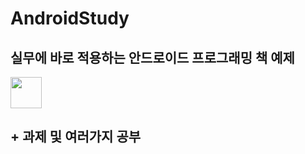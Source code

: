 # AndroidStudy

## 실무에 바로 적용하는 안드로이드 프로그래밍 책 예제 
<img src = https://cloud.githubusercontent.com/assets/21697390/19517345/9d873866-963b-11e6-9ae4-4ce8db1f4ab1.jpg width="50" height="50"></img>

## + 과제 및 여러가지 공부
